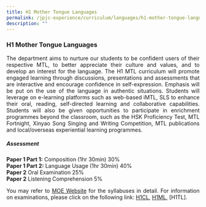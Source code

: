 ```yaml
---
title: H1 Mother Tongue Languages
permalink: /jpjc-experience/curriculum/languages/h1-mother-tongue-languages/
description: ""
---
```

### **H1 Mother Tongue Languages**
<div align=justify>
	<p>
The department aims to nurture our students to be confident users of their respective MTL, to better appreciate their culture and values, and to develop an interest for the language. The H1 MTL curriculum will promote engaged learning through discussions, presentations and assessments that are interactive and encourage confidence in self-expression. Emphasis will be put on the use of the language in authentic situations. Students will leverage on e-learning platforms such as web-based iMTL, SLS to enhance their oral, reading, self-directed learning and collaborative capabilities. Students will also be given opportunities to participate in enrichment programmes beyond the classroom, such as the HSK Proficiency Test, MTL Fortnight, Xinyao Song Singing and Writing Competition, MTL publications and local/overseas experiential learning programmes.</p>

##### **Assessment**
**Paper 1 Part 1:** Composition (1hr 30min) 30%<br>
**Paper 1 Part 2:** Language Usage (1hr 30min) 40%<br>
**Paper 2** Oral Examination 25%<br>
**Paper 2** Listening Comprehension 5%

You may refer to <a href="https://www.moe.gov.sg/-/media/files/post-secondary/syllabuses/mtl/2020_h1mtl-and-mtlb-syllabus_pre-university.pdf?la=en&hash=3B4390FBA9046B22EE5358BA52CA12C745B0513C">MOE Website</a> for the syllabuses in detail. For information on examinations, please click on the following link: [H1CL](/files/H1CL.pdf), [H1ML](/files/H1ML.pdf), [H1TL][](/files/H1TL.pdf).
